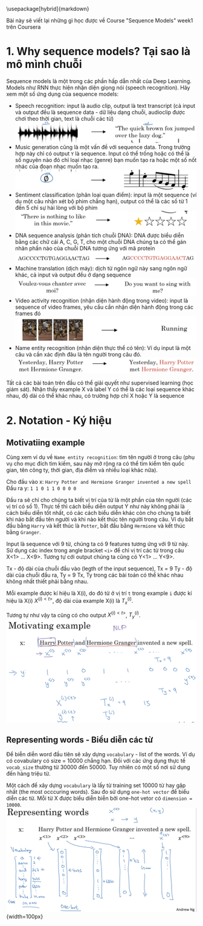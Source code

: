 \usepackage[hybrid]{markdown}

Bài này sẽ viết lại những gì học được về Course "Sequence Models" week1 trên Coursera

# 1. Why sequence models? Tại sao là mô mình chuỗi
Sequence models là một trong các phần hấp dẫn nhất của Deep Learning. Models như RNN thực hiện nhận diện giọng nói (speech recognition). Hãy xem một số ứng dụng của sequence models:
- Speech recognition: input là audio clip, output là text transcript (cả input và output đều là sequence data - dữ liệu dạng chuỗi, audioclip được chơi theo thời gian, text là chuỗi các từ)
![1](images/SequenceModels_RNN/whymodel/1.png)
- Music generation cũng là một vấn đề với sequence data. Trong trường hợp này chỉ có output `Y` là sequence. Input có thể trống hoặc có thể là số nguyên nào đó chỉ loại nhạc (genre) bạn muốn tạo ra hoặc một số nốt nhác của đoạn nhạc muốn tạo ra.
![2](images/SequenceModels_RNN/whymodel/2.png)
-  Sentiment classification (phân loại quan điểm): input là một sequence (ví dụ một câu nhận xét bộ phim chẳng hạn), output có thể là các số từ 1 đến 5 chỉ sự hài lòng với bộ phim
![3](images/SequenceModels_RNN/whymodel/3.png)
- DNA sequence analysis (phân tích chuỗi DNA): DNA được biểu diễn bằng các chữ cái A, C, G, T, cho một chuỗi DNA chúng ta có thể gán nhãn phần nào của chuỗi DNA tương ứng với mã protein
![4](images/SequenceModels_RNN/whymodel/4.png)
- Machine translation (dịch máy): dịch từ ngôn ngữ này sang ngôn ngữ khác, cả input và output đều ở dạng sequence
![5](images/SequenceModels_RNN/whymodel/5.png)
- Video activity recognition (nhận diện hành động trong video): input là sequence of video frames, yêu cầu cần nhận diện hành động trong các frames đó
![6](images/SequenceModels_RNN/whymodel/6.png)
- Name entity recognition (nhận diện thực thể có tên): Ví dụ input là một câu và cần xác định đâu là tên người trong câu đó. 
![7](images/SequenceModels_RNN/whymodel/7.png)

Tất cả các bài toán trên đầu có thể giải quyết như supervised learning (học giám sát). Nhận thấy example X và label Y có thể là các loại sequence khác nhau, độ dài có thể khác nhau, có trường hợp chỉ X hoặc Y là sequence

# 2. Notation - Ký hiệu
## Motivatiing example
Cùng xem ví dụ về `Name entity recognition`: tìm tên người ở trong câu (phụ vụ cho mục đích tìm kiếm, sau này mở rộng ra có thể tìm kiểm tên quốc gian, tên công ty, thời gian, địa điểm và nhiều loại khác nữa).

Cho đầu vào x: `Harry Potter and Hermione Granger invented a new spell`
Đầu ra y: `1 1 0 1 1 0 0 0 0`

Đầu ra sẽ chỉ cho chúng ta biết vị trí của từ là một phần của tên người (các vị trí có số 1). Thực tế thì cách biểu diễn output Y như này không phải là cách biểu diễn tốt nhất, có các cách biểu diễn khác còn cho chúng ta biết khi nào bắt đầu tên người và khi nào kết thúc tên người trong câu. Ví dụ bắt đầu bằng `Harry` và kết thúc là `Potter`, bắt đầu bằng `Hermione` và kết thúc bằng `Granger`.

Input là sequence với 9 từ, chúng ta có 9 features tương ứng với 9 từ này. Sử dụng các index trong angle bracket `<i>` để chỉ vị trí các từ trong câu X<1> ... X<9>. Tương tự cới output chúng ta cũng có Y<1> ... Y<9>.

Tx - độ dài của chuỗi đầu vào (legth of the input sequence), Tx = 9
Ty - độ dài của chuỗi đầu ra, Ty = 9
Tx, Ty trong các bài toán có thể khác nhau không nhất thiết phải bằng nhau.

Mỗi example được kí hiệu là X(i), do đó từ ở vị trí `t` trong example `i` được kí hiệu là X(i)<t> $X^{(i)<t>}$, độ dài của example X(i) là $T_{x}^{(i)}$.

Tương tự như vậy ta cũng có cho output $X^{(i)<t>}$, $T_{y}^{(i)}$.
![8](images/SequenceModels_RNN/whymodel/8.png)

## Representing words - Biểu diễn các từ
Để biễn diễn word đầu tiên sẽ xây dựng `vocabulary` - list of the words. Ví dụ có covabulary có size = 10000 chẳng hạn.
Đối với các ứng dụng thực tế `vocab_size` thường từ 30000 đến 50000. Tuy nhiên có một số nơi sử dụng đến hàng triệu từ. 

Một cách để xây dựng `vocabulary` là lấy từ training set 10000 từ hay gặp nhất (the most occcuring words). Sau đo sử dụng `one-hot vector` để biểu diễn các từ. Mỗi từ X<t> được biểu diễn biễn bởi one-hot vetor có `dimension = 10000`.
![9](images/SequenceModels_RNN/whymodel/9.png){width=100px}
